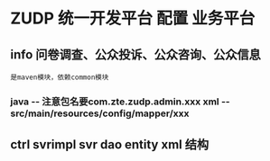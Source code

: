 # ZUDP 统一开发平台 配置   业务平台

## info  问卷调查、公众投诉、公众咨询、公众信息
	是maven模块，依赖common模块
 
### java -- 注意包名要com.zte.zudp.admin.xxx      xml -- src/main/resources/config/mapper/xxx

## ctrl  svrimpl  svr dao  entity  xml  结构    